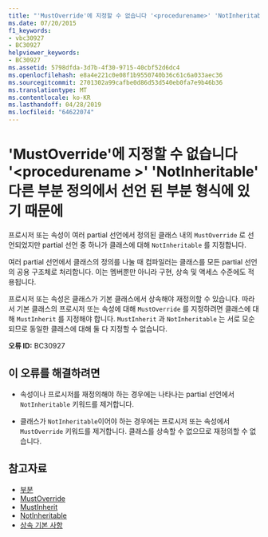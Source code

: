 ```yaml
---
title: "'MustOverride'에 지정할 수 없습니다 '<procedurename>' 'NotInheritable' 다른 부분 정의에서 선언 된 부분 형식에 있기 때문에"
ms.date: 07/20/2015
f1_keywords:
- vbc30927
- BC30927
helpviewer_keywords:
- BC30927
ms.assetid: 5798dfda-3d7b-4f30-9715-40cbf52d6dc4
ms.openlocfilehash: e8a4e221c0e08f1b9550740b36c61c6a033aec36
ms.sourcegitcommit: 2701302a99cafbe0d86d53d540eb0fa7e9b46b36
ms.translationtype: MT
ms.contentlocale: ko-KR
ms.lasthandoff: 04/28/2019
ms.locfileid: "64622074"
---
```

# <a name="mustoverride-cannot-be-specified-on-procedurename-because-it-is-in-a-partial-type-that-is-declared-notinheritable-in-another-partial-definition"></a>'MustOverride'에 지정할 수 없습니다 '\<procedurename >' 'NotInheritable' 다른 부분 정의에서 선언 된 부분 형식에 있기 때문에
프로시저 또는 속성이 여러 partial 선언에서 정의된 클래스 내의 `MustOverride` 로 선언되었지만 partial 선언 중 하나가 클래스에 대해 `NotInheritable` 를 지정합니다.  
  
 여러 partial 선언에서 클래스의 정의를 나눌 때 컴파일러는 클래스를 모든 partial 선언의 공용 구조체로 처리합니다. 이는 멤버뿐만 아니라 구현, 상속 및 액세스 수준에도 적용됩니다.  
  
 프로시저 또는 속성은 클래스가 기본 클래스에서 상속해야 재정의할 수 있습니다. 따라서 기본 클래스의 프로시저 또는 속성에 대해 `MustOverride` 를 지정하려면 클래스에 대해 `MustInherit` 를 지정해야 합니다. `MustInherit` 과 `NotInheritable` 는 서로 모순되므로 동일한 클래스에 대해 둘 다 지정할 수 없습니다.  
  
 **오류 ID:** BC30927  
  
## <a name="to-correct-this-error"></a>이 오류를 해결하려면  
  
- 속성이나 프로시저를 재정의해야 하는 경우에는 나타나는 partial 선언에서 `NotInheritable` 키워드를 제거합니다.  
  
- 클래스가 `NotInheritable`이어야 하는 경우에는 프로시저 또는 속성에서 `MustOverride` 키워드를 제거합니다. 클래스를 상속할 수 없으므로 재정의할 수 없습니다.  
  
## <a name="see-also"></a>참고자료

- [부분](../../visual-basic/language-reference/modifiers/partial.md)
- [MustOverride](../../visual-basic/language-reference/modifiers/mustoverride.md)
- [MustInherit](../../visual-basic/language-reference/modifiers/mustinherit.md)
- [NotInheritable](../../visual-basic/language-reference/modifiers/notinheritable.md)
- [상속 기본 사항](../../visual-basic/programming-guide/language-features/objects-and-classes/inheritance-basics.md)
